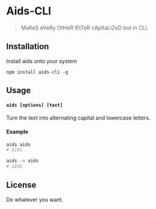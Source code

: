 # Aids-CLI
> MaKeS eVeRy OtHeR lEtTeR cApItaLiZeD but in CLI.

## Installation

Install aids onto your system

```npm
npm install aids-cli -g
```

## Usage

#### `aids [options] [text]`

Turn the text into alternating capital and lowercase letters.

#### Example

```sh
aids aids
# AiDs

aids -o aids
# aIdS
```

## License

Do whatever you want.
